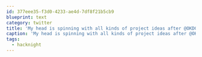 ```yaml
---
id: 377eee35-f3d0-4233-ae4d-7df8f21b5cb9
blueprint: text
category: twitter
title: 'My head is spinning with all kinds of project ideas after @OKDG #hacknight last night.  So many ideas, so little time.'
caption: 'My head is spinning with all kinds of project ideas after @OKDG <span class="hashtag hashtag_local">#<a href="http://tweettemp.darylchymko.ca/?tag=hacknight">hacknight</a> last night.  So many ideas, so little time.'
tags:
  - hacknight
---
```

